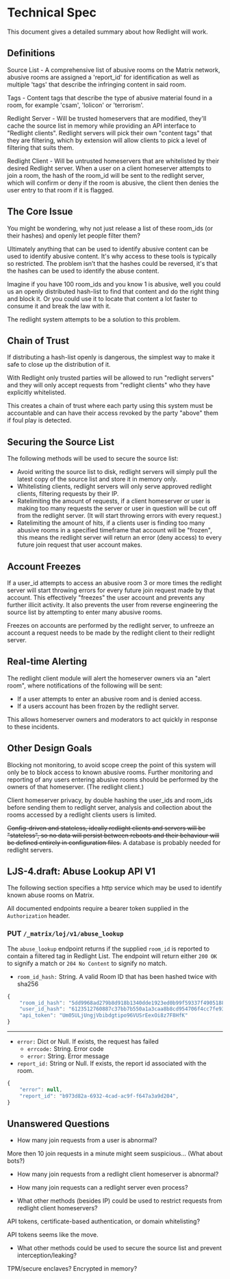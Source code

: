 
# Technical Spec

This document gives a detailed summary about how Redlight will work.


## Definitions

Source List - A comprehensive list of abusive rooms on the Matrix network, abusive rooms are assigned a 'report_id' for identification as well as multiple 'tags' that describe the infringing content in said room.

Tags - Content tags that describe the type of abusive material found in a room, for example 'csam', 'lolicon' or 'terrorism'.

Redlight Server - Will be trusted homeservers that are modified, they'll cache the source list in memory while providing an API interface to "Redlight clients". Redlight servers will pick their own "content tags" that they are filtering, which by extension will allow clients to pick a level of filtering that suits them.

Redlight Client - Will be untrusted homeservers that are whitelisted by their desired Redlight server. When a user on a client homeserver attempts to join a room, the hash of the room_id will be sent to the redlight server, which will confirm or deny if the room is abusive, the client then denies the user entry to that room if it is flagged.


## The Core Issue

You might be wondering, why not just release a list of these room_ids (or their hashes) and openly let people filter them?

Ultimately anything that can be used to identify abusive content can be used to identify abusive content. It's why access to these tools is typically so restricted. The problem isn’t that the hashes could be reversed, it's that the hashes can be used to identify the abuse content.

Imagine if you have 100 room_ids and you know 1 is abusive, well you could us an openly distributed hash-list to find that content and do the right thing and block it. Or you could use it to locate that content a lot faster to consume it and break the law with it.

The redlight system attempts to be a solution to this problem.


## Chain of Trust

If distributing a hash-list openly is dangerous, the simplest way to make it safe to close up the distribution of it.

With Redlight only trusted parties will be allowed to run "redlight servers" and they will only accept requests from "redlight clients" who they have explicitly whitelisted.

This creates a chain of trust where each party using this system must be accountable and can have their access revoked by the party "above" them if foul play is detected.


## Securing the Source List

The following methods will be used to secure the source list:

- Avoid writing the source list to disk, redlight servers will simply pull the latest copy of the source list and store it in memory only.
- Whitelisting clients, redlight servers will only serve approved redlight clients, filtering requests by their IP.
- Ratelimiting the amount of requests, if a client homeserver or user is making too many requests the server or user in question will be cut off from the redlight server. (It will start throwing errors with every request.)
- Ratelimiting the amount of hits, if a clients user is finding too many abusive rooms in a specified timeframe that account will be "frozen", this means the redlight server will return an error (deny access) to every future join request that user account makes.


## Account Freezes

If a user_id attempts to access an abusive room 3 or more times the redlight server will start throwing errors for every future join request made by that account. This effectively "freezes" the user account and prevents any further illicit activity. It also prevents the user from reverse engineering the source list by attempting to enter many abusive rooms.

Freezes on accounts are performed by the redlight server, to unfreeze an account a request needs to be made by the redlight client to their redlight server.


## Real-time Alerting

The redlight client module will alert the homeserver owners via an "alert room", where notifications of the following will be sent:
- If a user attempts to enter an abusive room and is denied access.
- If a users account has been frozen by the redlight server.

This allows homeserver owners and moderators to act quickly in response to these incidents.


## Other Design Goals

Blocking not monitoring, to avoid scope creep the point of this system will only be to block access to known abusive rooms. Further monitoring and reporting of any users entering abusive rooms should be performed by the owners of that homeserver. (The redlight client.)

Client homeserver privacy, by double hashing the user_ids and room_ids before sending them to redlight server, analysis and collection about the rooms accessed by a redlight clients users is limited.

~~Config-driven and stateless, ideally redlight clients and servers will be "stateless", so no data will persist between reboots and their behaviour will be defined entirely in configuration files.~~ A database is probably needed for redlight servers.


## LJS-4.draft: Abuse Lookup API V1

The following section specifies a http service which may be used to identify known abuse rooms on Matrix.

All documented endpoints require a bearer token supplied in the `Authorization` header.

### **PUT** `/_matrix/loj/v1/abuse_lookup`

The `abuse_lookup` endpoint returns if the supplied `room_id` is reported to contain a filtered tag in Redlight List. The endpoint will
return either `200 OK` to signify a match or `204 No Content` to signify no match.

- `room_id_hash:` String. A valid Room ID that has been hashed twice with sha256

```js
{
    "room_id_hash": "5dd9968ad279b8d918b1340dde1923ed0b99f59337f4905188955bf0f1d51d9f",
    "user_id_hash": "6123512760887c37bb7b550a1a3caa8b8cd954706f4cc7fe934cb42611132627",
    "api_token": "Um05ULjUngjVbibdgtipo96VUSrEexOi8z7F8HfK"
}
```

---

- `error:` Dict or Null. If exists, the request has failed
  - `errcode:` String. Error code
  - `error:` String. Error message
- `report_id:` String or Null. If exists, the report id associated with the room.

```js
{
    "error": null,
    "report_id": "b973d82a-6932-4cad-ac9f-f647a3a9d204",
}
```


## Unanswered Questions

- How many join requests from a user is abnormal?

More then 10 join requests in a minute might seem suspicious... (What about bots?)

- How many join requests from a redlight client homeserver is abnormal?

- How many join requests can a redlight server even process?

- What other methods (besides IP) could be used to restrict requests from redlight client homeservers?

API tokens, certificate-based authentication, or domain whitelisting?

API tokens seems like the move.

- What other methods could be used to secure the source list and prevent interception/leaking?

TPM/secure enclaves?
Encrypted in memory?
